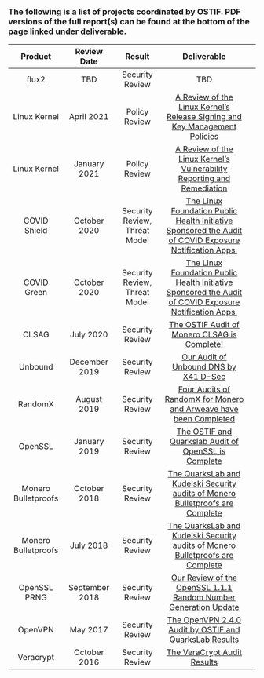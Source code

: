 ### The following is a list of projects coordinated by OSTIF. PDF versions of the full report(s) can be found at the bottom of the page linked under deliverable.



|       Product       |   Review Date  |             Result            |                                                          Deliverable                                                         ||
|:-------------------:|:--------------:|:-----------------------------:|:----------------------------------------------------------------------------------------------------------------------------:|---|
|     flux2    |   TBD   |         Security Review        |                         TBD                          |   |
|     Linux Kernel    |   April 2021   |         Policy Review         |                          [A Review of the Linux Kernel’s Release Signing and Key Management Policies](https://ostif.org/a-review-of-the-linux-kernels-release-signing-and-key-management-policies/)                          |   |
|     Linux Kernel    |  January 2021  |         Policy Review         |                            [A Review of the Linux Kernel’s Vulnerability Reporting and Remediation](https://ostif.org/a-review-of-the-linux-kernels-vulnerability-reporting-and-remediation/)                            |   |
|     COVID Shield    |  October 2020  | Security Review, Threat Model | [The Linux Foundation Public Health Initiative Sponsored the Audit of COVID Exposure Notification Apps.](https://ostif.org/the-linux-foundation-public-health-initiative-sponsored-the-audit-of-covid-exposure-notification-apps-here-are-the-results/) |   |
|     COVID Green     |  October 2020  | Security Review, Threat Model | [The Linux Foundation Public Health Initiative Sponsored the Audit of COVID Exposure Notification Apps.](https://ostif.org/the-linux-foundation-public-health-initiative-sponsored-the-audit-of-covid-exposure-notification-apps-here-are-the-results/) |   |
|        CLSAG        |    July 2020   |        Security Review        |                                    [The OSTIF Audit of Monero CLSAG is Complete!](https://ostif.org/the-ostif-audit-of-monero-clsag-is-complete-results/)                                    |   |
|       Unbound       |  December 2019 |        Security Review        |                                     [Our Audit of Unbound DNS by X41 D-Sec](https://ostif.org/our-audit-of-unbound-dns-by-x41-d-sec-full-results/)                                    |   |
|       RandomX       |   August 2019  |        Security Review        |                          [Four Audits of RandomX for Monero and Arweave have been Completed](https://ostif.org/four-audits-of-randomx-for-monero-and-arweave-have-been-completed-results/)                         |   |
|       OpenSSL       |  January 2019  |        Security Review        |                                     [The OSTIF and Quarkslab Audit of OpenSSL is Complete](https://ostif.org/the-ostif-and-quarkslab-audit-of-openssl-is-complete/)                                     |   |
| Monero Bulletproofs |  October 2018  |        Security Review        |                        [The QuarksLab and Kudelski Security audits of Monero Bulletproofs are Complete](https://ostif.org/the-quarkslab-and-kudelski-security-audits-of-monero-bulletproofs-are-complete/)                        |   |
| Monero Bulletproofs |    July 2018   |        Security Review        |                        [The QuarksLab and Kudelski Security audits of Monero Bulletproofs are Complete](https://ostif.org/the-quarkslab-and-kudelski-security-audits-of-monero-bulletproofs-are-complete/)                        |   |
|     OpenSSL PRNG    | September 2018 |        Security Review        |                                [Our Review of the OpenSSL 1.1.1 Random Number Generation Update](https://ostif.org/the-ostif-and-quarkslab-audit-of-openssl-is-complete/)                               |   |
|       OpenVPN       |    May 2017    |        Security Review        |                                    [The OpenVPN 2.4.0 Audit by OSTIF and QuarksLab Results](https://ostif.org/the-openvpn-2-4-0-audit-by-ostif-and-quarkslab-results/)                                    |   |
|      Veracrypt      |  October 2016  |        Security Review        |                                                  [The VeraCrypt Audit Results](https://ostif.org/the-veracrypt-audit-results/)                                                 |   |

